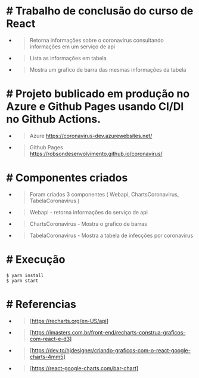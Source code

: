 # # Trabalho de conclusão do curso de React
- > Retorna informações sobre o coronavirus consultando informações em um serviço de api
- > Lista as informações em tabela
- > Mostra um grafico de barra das mesmas informações da tabela

# # Projeto bublicado em produção no Azure e Github Pages usando CI/DI no Github Actions.
- > Azure https://coronavirus-dev.azurewebsites.net/
- > Github Pages https://robsondesenvolvimento.github.io/coronavirus/

# # Componentes criados
- > Foram criados 3 componentes ( Webapi, ChartsCoronavirus, TabelaCoronavirus )
- > Webapi - retorna informações do serviço de api
- > ChartsCoronavirus - Mostra o grafico de barras
- > TabelaCoronavirus - Mostra a tabela de infecções por coronavirus

# # Execução
```shell
$ yarn install
$ yarn start
```

# # Referencias

- > [https://recharts.org/en-US/api]
- > [https://imasters.com.br/front-end/recharts-construa-graficos-com-react-e-d3]
- > [https://dev.to/hjdesigner/criando-graficos-com-o-react-google-charts-4mm5]
- > [https://react-google-charts.com/bar-chart]